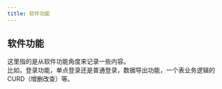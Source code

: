 ```yaml
---
title: 软件功能
---
```


## 软件功能

这里指的是从软件功能角度来记录一些内容。  
比如，登录功能，单点登录还是普通登录，数据导出功能，一个表业务逻辑的 CURD（增删改查）等。